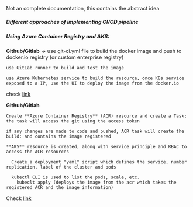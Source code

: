 Not an complete documentation, this contains the abstract idea

##### Different approaches of implementing CI/CD pipeline

##### Using Azure Container Registry and AKS:
  
  **Github/Gitlab** -> use git-ci.yml file to build the docker image and push to docker.io registry (or custom enterprise registry)
  
    use GitLab runner to build and test the image
    
    use Azure Kubernetes service to build the resource, once K8s service exposed to a IP, use the UI to deploy the image from the docker.io
    
  check [link](https://www.youtube.com/watch?v=VafY-qfpM8M)
    
  **Github/Gitlab**
  
    Create **Azure Container Registry** (ACR) resource and create a Task; the task will access the git using the access token
    
    if any changes are made to code and pushed, ACR task will create the build: and contains the image registered
    
    **AKS** resource is created, along with service principle and RBAC to access the ACR resources
    
      Create a deployment "yaml" script which defines the service, number replication, label of the cluster and pods
      
      kubectl CLI is used to list the pods, scale, etc.
        kubeclt apply (deploys the image from the acr which takes the registered ACR and the image information)
   
   Check [link](https://docs.microsoft.com/en-us/azure/aks/)
    
  
